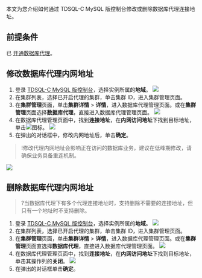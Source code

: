 ﻿本文为您介绍如何通过 TDSQL-C MySQL 版控制台修改或删除数据库代理连接地址。

## 前提条件
已 [开通数据库代理](https://cloud.tencent.com/document/product/1003/76780)。
## 修改数据库代理内网地址
1. 登录 [TDSQL-C MySQL 版控制台](https://console.cloud.tencent.com/cynosdb/mysql)，选择实例所属的**地域**。
![](https://qcloudimg.tencent-cloud.cn/raw/234aff3ce964190c8cc231fdf3dad6a1.png)
2. 在集群列表，选择已开启代理的集群，单击集群 ID，进入集群管理页面。
3. 在**集群管理**页面，单击**集群详情** > **详情**，进入数据库代理管理页面。或在**集群管理**页面选择**数据库代理**，直接进入数据库代理管理页面。
![](https://qcloudimg.tencent-cloud.cn/raw/92dfd522ed5f06597324de205ccdf543.png)
4. 在数据库代理管理页面中，找到**连接地址**，在**内网访问地址**下找到目标地址，单击<img src="https://main.qcloudimg.com/raw/be716b5360d5256a9d5e816e29872ec1.png"  style="margin:0;">图标。
![](https://qcloudimg.tencent-cloud.cn/raw/86c6f5ba8fb2282a1d4b135a761c2dae.png)
5. 在弹出的对话框中，修改内网地址后，单击**确定**。
>!修改代理内网地址会影响正在访问的数据库业务，建议在低峰期修改，请确保业务具备重连机制。
>
![](https://qcloudimg.tencent-cloud.cn/raw/d7c4ed8e8c452750b1b1a9338fb28773.png)

## 删除数据库代理内网地址
>?当数据库代理下有多个代理连接地址时，支持删除不需要的连接地址，但只有一个地址时不支持删除。
>
1. 登录 [TDSQL-C MySQL 版控制台](https://console.cloud.tencent.com/cynosdb/mysql)，选择实例所属的**地域**。
![](https://qcloudimg.tencent-cloud.cn/raw/b7c76d4fdeb31d6ca88144847c81836d.png)
2. 在集群列表，选择已开启代理的集群，单击集群 ID，进入集群管理页面。
3. 在**集群管理**页面，单击**集群详情** > **详情**，进入数据库代理管理页面。或在**集群管理**页面直选择**数据库代理**，直接进入数据库代理管理页面。
![](https://qcloudimg.tencent-cloud.cn/raw/f5f7a3986ab29315ba7958a7393cffc3.png)
4. 在数据库代理管理页面中，找到**连接地址**，在**内网访问地址**下找到目标地址，单击其操作列的**关闭**。
![](https://qcloudimg.tencent-cloud.cn/raw/ce4677dd9d18bb59d20c6238e5326eae.png)
5. 在弹出的对话框单击**确定**。

